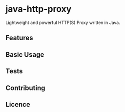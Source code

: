 # java-http-proxy

Lightweight and powerful HTTP(S) Proxy written in Java.

## Features

## Basic Usage

## Tests

## Contributing

## Licence
